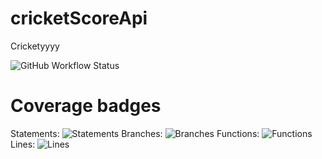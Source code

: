 # cricketScoreApi
Cricketyyyy

![GitHub Workflow Status](https://img.shields.io/github/workflow/status/deveshsangwan/cricketScoreApi/Run%20Tests)
# Coverage badges

Statements: ![Statements](https://img.shields.io/badge/statements-81.2%25-yellow.svg?style=flat)
Branches: ![Branches](https://img.shields.io/badge/branches-75%25-red.svg?style=flat)
Functions: ![Functions](https://img.shields.io/badge/functions-87.85%25-yellow.svg?style=flat)
Lines: ![Lines](https://img.shields.io/badge/lines-84.03%25-yellow.svg?style=flat)